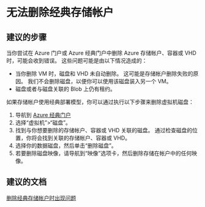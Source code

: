 <properties
    pageTitle="I can't delete my classic storage account"
    description="无法删除经典存储帐户"
    service="microsoft.classicstorage"
    resource="storageaccounts"
    authors="passaree"
    displayOrder="1"
    selfHelpType="resource"
    supportTopicIds="32551644,32551656,32551657,32551665"
    resourceTags=""
    productPesIds="15629"
    cloudEnvironments="public"
/>


# <a name="i-cant-delete-my-classic-storage-account"></a>无法删除经典存储帐户

## <a name="recommended-steps"></a>**建议的步骤**
当你尝试在 Azure 门户或 Azure 经典门户中删除 Azure 存储帐户、容器或 VHD 时，可能会收到错误。 这些问题可能是由以下情况造成的：<br>

- 当你删除 VM 时，磁盘和 VHD 未自动删除。 这可能是存储帐户删除失败的原因。 我们不会删除磁盘，以便你可以使用该磁盘装入另一个 VM。<br>
- 磁盘或者与磁盘关联的 Blob 上仍有租约。<br>

如果存储帐户使用经典部署模型，你可以通过执行以下步骤来删除虚拟机磁盘：

1. 导航到 [Azure 经典门户](https://manage.windowsazure.com/)
2. 选择“虚拟机”>“磁盘”。
3. 找到与你想要删除的存储帐户、容器或 VHD 关联的磁盘。 通过检查磁盘的位置，你将会找到关联的存储帐户、容器或 VHD。
4. 选择你的数据磁盘，然后单击“删除磁盘”。
5. 若要删除磁盘映像，请导航到“映像”选项卡，然后删除存储在帐户中的任何映像。

## <a name="recommended-documents"></a>**建议的文档**
[删除经典存储帐户时出现问题](http://go.microsoft.com/fwlink/?LinkId=785085)



<!--HONumber=Nov16_HO4-->


